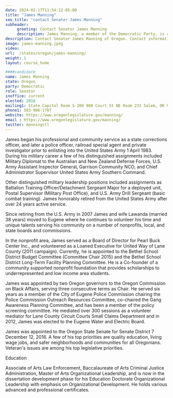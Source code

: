 ```yaml
---
date: 2024-02-17T11:54:12-05:00
title: "James Manning"
seo_title: "contact Senator James Manning"
subheader:
     greeting: Contact Senator James Manning
     description: James Manning, a member of the Democratic Party, is an American politician serving in the Oregon State Senate, representing District 7. He assumed office on January 2, 2017.
description: Contact Senator James Manning of Oregon. Contact information for James Manning includes email address, phone number, and mailing address.
image: james-manning.jpeg
video:
url:  /states/oregon/james-manning/
weight: 1
layout: course_home

####candidate
name: James Manning
state: Oregon
party: Democratic
role: Senator
inoffice: current
elected: 2016
mailing1: State Capitol Room S-209 900 Court St NE Room 233 Salem, OR 97301
phone1: 503-986-1707
website: https://www.oregonlegislature.gov/manning/
email : https://www.oregonlegislature.gov/manning/
twitter: manningstl
---
```


James began his professional and community service as a state corrections officer, and later a police officer, railroad special agent and private investigator prior to enlisting into the United States Army 1 April 1983. During his military career a few of his distinguished assignments included Military Diplomat to the Australian and New Zealand Defense Forces, U.S. Army Assistant Inspector General, Garrison Community NCO,  and Chief Administrator Supervisor United States Army Southern Command.

Other distinguished military leadership positions included assignments as Battalion Training Officer/Detachment Sergeant Major for a deployed unit, Postal Supervisor (Military Post Office), and U.S. Army Drill Sergeant (basic combat training). James honorably retired from the United States Army after over 24 years active service.

Since retiring from the U.S. Army in 2007 James and wife Lawanda (married 38 years) moved to Eugene where he continues to volunteer his time and unique talents serving his community on a number of nonprofits, local, and state boards and commissions.

In the nonprofit area, James served as a Board of Director for Pearl Buck Center Inc., and volunteered as a Loaned Executive for United Way of Lane County (2011 campaign).  Currently, he is appointed to the Bethel School District Budget Committee (Committee Chair 2015) and the Bethel School District Long-Term Facility Planning Committee. He is a Co-founder of a community supported nonprofit foundation that provides scholarships to underrepresented and low income area students.

James was appointed by two Oregon governors to the Oregon Commission on Black Affairs, serving three consecutive terms as Chair. He served six years as a member of the City of Eugene Police Commission chairing the Police Commission Outreach Resources Committee, co-chaired the Gang Awareness Planning Committee, and has been a member of the policy screening committee. He mediated over 300 sessions as a volunteer mediator for Lane County Circuit Courts Small Claims Department and in 2012, James was elected to the Eugene Water and Electric Board.

James was appointed to the Oregon State Senate for Senate District 7 December 12, 2016.  A few of his top priorities are quality education, living wage jobs, and safer neighborhoods and communities for all Oregonians. Veteran's issues are among his top legislative priorities.

Education

Associate of Arts Law Enforcement, Baccalaureate of Arts Criminal Justice Administration, Master of Arts Organizational Leadership, and is now in the dissertation development phase for his Education Doctorate Organizational Leadership with emphasis on Organizational Development. He holds various advanced and professional certificates.
